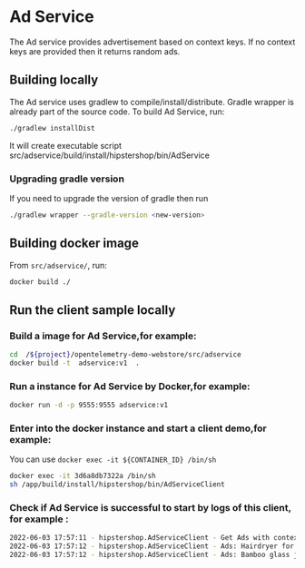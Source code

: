 # Ad Service

The Ad service provides advertisement based on context keys. If no context keys
are provided then it returns random ads.

## Building locally

The Ad service uses gradlew to compile/install/distribute. Gradle wrapper is
already part of the source code. To build Ad Service, run:

```sh
./gradlew installDist
```

It will create executable script src/adservice/build/install/hipstershop/bin/AdService

### Upgrading gradle version

If you need to upgrade the version of gradle then run

```sh
./gradlew wrapper --gradle-version <new-version>
```

## Building docker image

From `src/adservice/`, run:

```sh
docker build ./
```

## Run the client sample locally

### Build a image for Ad Service,for example:

```sh
cd  /${project}/opentelemetry-demo-webstore/src/adservice
docker build -t  adservice:v1  . 
```

### Run a instance for Ad Service by Docker,for example:

```sh
docker run -d -p 9555:9555 adservice:v1 
```

### Enter into the docker instance and start a client demo,for example:

You can use `docker exec -it ${CONTAINER_ID} /bin/sh`

```sh
docker exec -it 3d6a8db7322a /bin/sh
sh /app/build/install/hipstershop/bin/AdServiceClient
```

### Check if Ad Service is successful to start by logs of this client, for example :  

```sh
2022-06-03 17:57:11 - hipstershop.AdServiceClient - Get Ads with context camera ... trace_id= span_id= trace_flags= 
2022-06-03 17:57:12 - hipstershop.AdServiceClient - Ads: Hairdryer for sale. 50% off. trace_id= span_id= trace_flags= 
2022-06-03 17:57:12 - hipstershop.AdServiceClient - Ads: Bamboo glass jar for sale. 10% off. trace_id= span_id= trace_flags= 
```
